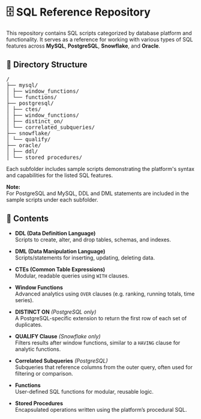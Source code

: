 #  🗄️ SQL Reference Repository

This repository contains SQL scripts categorized by database platform and functionality. It serves as a reference for working with various types of SQL features across **MySQL**, **PostgreSQL**, **Snowflake**, and **Oracle**.

## 📁 Directory Structure

<pre>
/
├── mysql/
│ ├── window_functions/
│ └── functions/
├── postgresql/
│ ├── ctes/
│ ├── window_functions/
│ ├── distinct_on/
│ └── correlated_subqueries/
├── snowflake/
│ └── qualify/
├── oracle/
│ ├── ddl/
│ └── stored_procedures/
</pre>

Each subfolder includes sample scripts demonstrating the platform's syntax and capabilities for the listed SQL features.

**Note:**  
For PostgreSQL and MySQL, DDL and DML statements are included in the sample scripts under each subfolder. 

## 🧰 Contents

- **DDL (Data Definition Language)**  
  Scripts to create, alter, and drop tables, schemas, and indexes.

- **DML (Data Manipulation Language)**  
  Scripts/statements for inserting, updating, deleting data.

- **CTEs (Common Table Expressions)**  
  Modular, readable queries using `WITH` clauses.

- **Window Functions**  
  Advanced analytics using `OVER` clauses (e.g. ranking, running totals, time series).

- **DISTINCT ON** *(PostgreSQL only)*  
  A PostgreSQL-specific extension to return the first row of each set of duplicates.

- **QUALIFY Clause** *(Snowflake only)*  
  Filters results after window functions, similar to a `HAVING` clause for analytic functions.

- **Correlated Subqueries** *(PostgreSQL)*  
  Subqueries that reference columns from the outer query, often used for filtering or comparison.

- **Functions**  
  User-defined SQL functions for modular, reusable logic.

- **Stored Procedures**  
  Encapsulated operations written using the platform’s procedural SQL.


